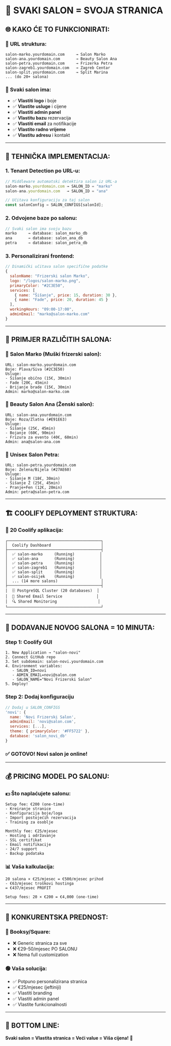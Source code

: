 # 🏪 SVAKI SALON = SVOJA STRANICA

## 🌐 **KAKO ĆE TO FUNKCIONIRATI:**

### 📍 **URL struktura:**
```
salon-marko.yourdomain.com     → Salon Marko
salon-ana.yourdomain.com       → Beauty Salon Ana  
salon-petra.yourdomain.com     → Frizerka Petra
salon-zagreb1.yourdomain.com   → Zagreb Centar
salon-split.yourdomain.com     → Split Marina
... (do 20+ salona)
```

### 🎨 **Svaki salon ima:**
- ✅ **Vlastiti logo** i boje
- ✅ **Vlastite usluge** i cijene
- ✅ **Vlastiti admin panel**
- ✅ **Vlastitu bazu** rezervacija
- ✅ **Vlastiti email** za notifikacije
- ✅ **Vlastito radno vrijeme**
- ✅ **Vlastitu adresu** i kontakt

---

## 🔧 **TEHNIČKA IMPLEMENTACIJA:**

### 1. **Tenant Detection po URL-u:**
```javascript
// Middleware automatski detektira salon iz URL-a
salon-marko.yourdomain.com → SALON_ID = "marko"
salon-ana.yourdomain.com   → SALON_ID = "ana"

// Učitava konfiguraciju za taj salon
const salonConfig = SALON_CONFIGS[salonId];
```

### 2. **Odvojene baze po salonu:**
```javascript
// Svaki salon ima svoju bazu
marko     → database: salon_marko_db
ana       → database: salon_ana_db  
petra     → database: salon_petra_db
```

### 3. **Personalizirani frontend:**
```javascript
// Dinamički učitava salon specifične podatke
{
  salonName: "Frizerski salon Marko",
  logo: "/logos/salon-marko.png",
  primaryColor: "#2C3E50", 
  services: [
    { name: "Šišanje", price: 15, duration: 30 },
    { name: "Fade", price: 20, duration: 45 }
  ],
  workingHours: "09:00-17:00",
  adminEmail: "marko@salon-marko.com"
}
```

---

## 🎨 **PRIMJER RAZLIČITIH SALONA:**

### 🔵 **Salon Marko (Muški frizerski salon):**
```
URL: salon-marko.yourdomain.com
Boje: Plava/Siva (#2C3E50)
Usluge: 
- Šišanje obično (15€, 30min)
- Fade (20€, 45min)  
- Brijanje brade (15€, 30min)
Admin: marko@salon-marko.com
```

### 🌸 **Beauty Salon Ana (Ženski salon):**
```
URL: salon-ana.yourdomain.com  
Boje: Roza/Zlatna (#E91E63)
Usluge:
- Šišanje (25€, 45min)
- Bojanje (60€, 90min)
- Frizura za evento (40€, 60min)
Admin: ana@salon-ana.com
```

### 💚 **Unisex Salon Petra:**
```
URL: salon-petra.yourdomain.com
Boje: Zelena/Bijela (#27AE60)
Usluge:
- Šišanje M (18€, 30min)
- Šišanje Ž (25€, 45min)
- Pranje+Fen (12€, 20min)
Admin: petra@salon-petra.com
```

---

## 🏗️ **COOLIFY DEPLOYMENT STRUKTURA:**

### 📱 **20 Coolify aplikacija:**
```
┌─────────────────────────────────────────┐
│  Coolify Dashboard                      │
├─────────────────────────────────────────┤
│  ✅ salon-marko     (Running)           │
│  ✅ salon-ana       (Running)           │  
│  ✅ salon-petra     (Running)           │
│  ✅ salon-zagreb1   (Running)           │
│  ✅ salon-split     (Running)           │
│  ✅ salon-osijek    (Running)           │
│  ... (14 more salons)                   │
├─────────────────────────────────────────┤
│  🗄️ PostgreSQL Cluster (20 databases)  │
│  📧 Shared Email Service               │
│  🔍 Shared Monitoring                  │
└─────────────────────────────────────────┘
```

---

## 🚀 **DODAVANJE NOVOG SALONA = 10 MINUTA:**

### Step 1: **Coolify GUI**
```
1. New Application → "salon-novi"
2. Connect GitHub repo
3. Set subdomain: salon-novi.yourdomain.com
4. Environment variables:
   - SALON_ID=novi
   - ADMIN_EMAIL=novi@salon.com
   - SALON_NAME="Novi Frizerski Salon"
5. Deploy!
```

### Step 2: **Dodaj konfiguraciju**
```javascript
// Dodaj u SALON_CONFIGS
'novi': {
  name: 'Novi Frizerski Salon',
  adminEmail: 'novi@salon.com',
  services: [...],
  theme: { primaryColor: '#FF5722' },
  database: 'salon_novi_db'
}
```

### ✅ **GOTOVO!** Novi salon je online!

---

## 💰 **PRICING MODEL PO SALONU:**

### 💵 **Što naplaćujete salonu:**
```
Setup fee: €200 (one-time)
- Kreiranje stranice
- Konfiguracija boje/loga  
- Import postojećih rezervacija
- Training za osoblje

Monthly fee: €25/mjesec
- Hosting i održavanje
- SSL certifikat
- Email notifikacije
- 24/7 support
- Backup podataka
```

### 📊 **Vaša kalkulacija:**
```
20 salona × €25/mjesec = €500/mjesec prihod
- €63/mjesec troškovi hostinga
= €437/mjesec PROFIT

Setup fees: 20 × €200 = €4,000 (one-time)
```

---

## 🎯 **KONKURENTSKA PREDNOST:**

### 🔴 **Booksy/Square:**
- ❌ Generic stranica za sve
- ❌ €29-50/mjesec PO SALONU
- ❌ Nema full customization

### 🟢 **Vaša solucija:**  
- ✅ Potpuno personalizirana stranica
- ✅ €25/mjesec (jeftiniji)
- ✅ Vlastiti branding
- ✅ Vlastiti admin panel
- ✅ Vlastite funkcionalnosti

---

## 🎉 **BOTTOM LINE:**

**Svaki salon = Vlastita stranica = Veći value = Viša cijena!** 🚀
